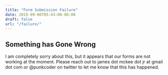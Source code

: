 ```yaml
---
title: "Form Submission Failure"
date: 2019-09-06T05:43:08-06:00
draft: false
url: "/failure/"
---
```


## Something has Gone Wrong

I am completely sorry about this, but it appears that our forms are not working
at the moment.  Please reach out to james dot mckee dot jr at gmail dot com or
@punkcoder on twitter to let me know that this has happened.
